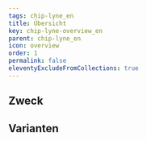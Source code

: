 ```yaml
---
tags: chip-lyne_en
title: Übersicht
key: chip-lyne-overview_en
parent: chip-lyne_en
icon: overview
order: 1
permalink: false
eleventyExcludeFromCollections: true
---
```


## Zweck

## Varianten


